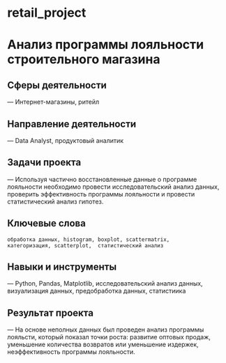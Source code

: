 # retail_project

# Анализ программы лояльности строительного магазина

## Сферы деятельности 
  — Интернет-магазины, ритейл

## Направление деятельности
  — Data Analyst, продуктовый аналитик  

## Задачи проекта
  —  Используя частично восстановленные данные о программе лояльности необходимо провести исследовательский анализ данных, проверить эффективность программы лояльности и провести статистический анализ гипотез.
  
## Ключевые слова
    обработка данных, histogram, boxplot, scattermatrix,
    категоризация, scatterplot,  статистический анализ
## Навыки и инструменты
  —  Python, Pandas, Matplotlib, исследовательский анализ данных, визуализация данных, предобработка данных, статистиика
## Результат проекта
  —  На основе неполных данных был проведен анализ программы лояльсти, который показал точки роста: развитие оптовых продаж, уменьшение количества возвратов или уменьшение издержек, неэффективность программы лояльности. 
